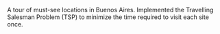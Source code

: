 A tour of must-see locations in Buenos Aires. Implemented the Travelling Salesman Problem (TSP) to minimize the time required to visit each site once.
